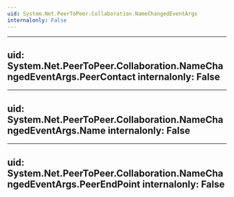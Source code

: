 ```yaml
---
uid: System.Net.PeerToPeer.Collaboration.NameChangedEventArgs
internalonly: False
---
```


---
uid: System.Net.PeerToPeer.Collaboration.NameChangedEventArgs.PeerContact
internalonly: False
---

---
uid: System.Net.PeerToPeer.Collaboration.NameChangedEventArgs.Name
internalonly: False
---

---
uid: System.Net.PeerToPeer.Collaboration.NameChangedEventArgs.PeerEndPoint
internalonly: False
---
